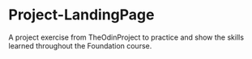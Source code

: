 # Project-LandingPage
A project exercise from TheOdinProject to practice and show the skills learned throughout the Foundation course. 
